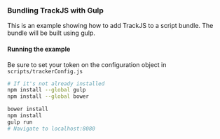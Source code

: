 ### Bundling TrackJS with Gulp
This is an example showing how to add TrackJS to a script bundle.  The bundle will be built using gulp.

#### Running the example

Be sure to set your token on the configuration object in `scripts/trackerConfig.js`

```bash 
# If it's not already installed
npm install --global gulp 
npm install --global bower

bower install
npm install
gulp run
# Navigate to localhost:8080
```
